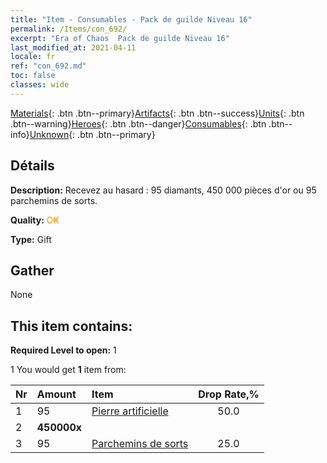 ```yaml
---
title: "Item - Consumables - Pack de guilde Niveau 16"
permalink: /Items/con_692/
excerpt: "Era of Chaos  Pack de guilde Niveau 16"
last_modified_at: 2021-04-11
locale: fr
ref: "con_692.md"
toc: false
classes: wide
---
```

 [Materials](/fr/Items/){: .btn .btn--primary}[Artifacts](/fr/Items/Artifacts/){: .btn .btn--success}[Units](/fr/Items/Units/){: .btn .btn--warning}[Heroes](/fr/Items/Heroes/){: .btn .btn--danger}[Consumables](/fr/Items/Consumables/){: .btn .btn--info}[Unknown](/fr/Items/Unknown/){: .btn .btn--primary}

## Détails
 **Description:** Recevez au hasard : 95 diamants, 450 000 pièces d'or ou 95 parchemins de sorts.

 **Quality:** <span style="color: #FF8C00">OK</span>

 **Type:** Gift

## Gather

  None

## This item contains:

 **Required Level to open:** 1

 1 You would get **1** item  from:

  | Nr | Amount |     Item    | Drop Rate,% |
  |:---|:-------|:------------|:---------:|
  | 1 | 95 | [Pierre artificielle](/fr/Items/art_188/) | 50.0 | 
  | 2 |  **450000x** | <i class="fas fa-coins"/> |  | 25.0 | 
  | 3 | 95 | [Parchemins de sorts](/fr/Items/con_694/) | 25.0 | 
